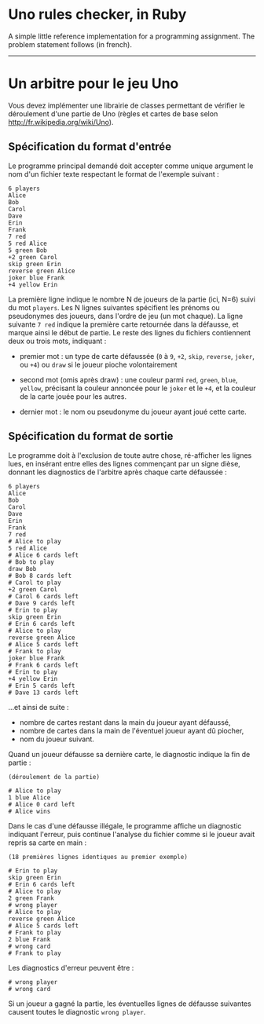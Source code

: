 # Uno rules checker, in Ruby

A simple little reference implementation for a programming assignment.
The problem statement follows (in french).

 - - -

# Un arbitre pour le jeu Uno

Vous devez implémenter une librairie de classes permettant de vérifier le déroulement d'une partie de Uno (règles et cartes de base selon <http://fr.wikipedia.org/wiki/Uno>).

## Spécification du format d'entrée

Le programme principal demandé doit accepter comme unique argument le nom d'un fichier texte respectant le format de l'exemple suivant :

    6 players
    Alice
    Bob
    Carol
    Dave
    Erin
    Frank
    7 red
    5 red Alice
    5 green Bob
    +2 green Carol
    skip green Erin
    reverse green Alice
    joker blue Frank
    +4 yellow Erin

La première ligne indique le nombre N de joueurs de la partie (ici, N=6) suivi du mot `players`.
Les N lignes suivantes spécifient les prénoms ou pseudonymes des joueurs, dans l'ordre de jeu (un mot chaque).
La ligne suivante `7 red` indique la première carte retournée dans la défausse, et marque ainsi le début de partie.
Le reste des lignes du fichiers contiennent deux ou trois mots, indiquant :

  - premier mot :
  un type de carte défaussée (`0` à `9`, `+2`, `skip`, `reverse`, `joker`, ou `+4`) ou `draw` si le joueur pioche volontairement

  - second mot (omis après draw) :
  une couleur parmi `red`, `green`, `blue`, `yellow`, précisant la couleur annoncée pour le `joker` et le `+4`, et la couleur de la carte jouée pour les autres.

  - dernier mot :
  le nom ou pseudonyme du joueur ayant joué cette carte.


## Spécification du format de sortie

Le programme doit à l'exclusion de toute autre chose, ré-afficher les lignes lues, en insérant entre elles des lignes commençant par un signe dièse, donnant les diagnostics de l'arbitre après chaque carte défaussée :

    6 players
    Alice
    Bob
    Carol
    Dave
    Erin
    Frank
    7 red
    # Alice to play
    5 red Alice
    # Alice 6 cards left
    # Bob to play
    draw Bob
    # Bob 8 cards left
    # Carol to play
    +2 green Carol
    # Carol 6 cards left
    # Dave 9 cards left
    # Erin to play
    skip green Erin
    # Erin 6 cards left
    # Alice to play
    reverse green Alice
    # Alice 5 cards left
    # Frank to play
    joker blue Frank
    # Frank 6 cards left
    # Erin to play
    +4 yellow Erin
    # Erin 5 cards left
    # Dave 13 cards left

…et ainsi de suite :

  - nombre de cartes restant dans la main du joueur ayant défaussé,
  - nombre de cartes dans la main de l'éventuel joueur ayant dû piocher,
  - nom du joueur suivant.

Quand un joueur défausse sa dernière carte, le diagnostic indique la fin de partie :

    (déroulement de la partie)

    # Alice to play
    1 blue Alice
    # Alice 0 card left
    # Alice wins

Dans le cas d'une défausse illégale, le programme affiche un diagnostic indiquant l'erreur, puis continue l'analyse du fichier comme si le joueur avait repris sa carte en main :

    (18 premières lignes identiques au premier exemple)

    # Erin to play
    skip green Erin
    # Erin 6 cards left
    # Alice to play
    2 green Frank
    # wrong player
    # Alice to play
    reverse green Alice
    # Alice 5 cards left
    # Frank to play
    2 blue Frank
    # wrong card
    # Frank to play

Les diagnostics d'erreur peuvent être :

    # wrong player
    # wrong card

Si un joueur a gagné la partie, les éventuelles lignes de défausse suivantes causent toutes le diagnostic `wrong player`.
